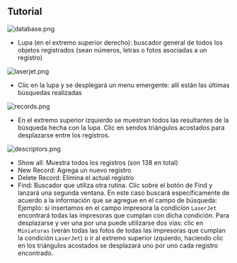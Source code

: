 ## Tutorial

![database.png](https://bitbucket.org/repo/yLrxrz/images/2475746167-database.png)

 * Lupa (en el extremo superior derecho): buscador general de todos los objetos registrados (sean números, letras o fotos asociadas a un registro) 

![laserjet.png](https://bitbucket.org/repo/yLrxrz/images/3024816912-laserjet.png)  

 * Clic en la lupa y se desplegará un menu emergente: allí están las últimas búsquedas realizadas

![records.png](https://bitbucket.org/repo/yLrxrz/images/1189765002-records.png)

 * En el extremo superior izquierdo se muestran todos las resultantes de la búsqueda hecha con la lupa. Clic en sendos triángulos acostados para desplazarse entre los registros.

![descriptors.png](https://bitbucket.org/repo/yLrxrz/images/423217680-descriptors.png)

 * Show all: Muestra todos los registros (son 138 en total)
 * New Record: Agrega un nuevo registro
 * Delete Record: Elimina el actual registro
 * Find: Buscador que utiliza otra rutina. Clic sobre el botón de Find y lanzará una segunda ventana. En este caso buscará específicamente de acuerdo a la información que se agregue en el campo de búsqueda: Ejemplo: si insertamos en el campo impresora la condición `LaserJet` encontrará todas las impresoras que cumplan con dicha condición. Para desplazarse y ver una por una puede utilizarse dos vías: clic en `Miniaturas` (verán todas las fotos de todas las impresoras que cumplan la condición `LaserJet`) o ir al extremo superior izquierdo, haciendo clic en los triángulos acostados se desplazará uno por uno cada registro encontrado.
